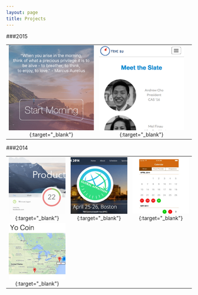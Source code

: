 ```yaml
---
layout: page
title: Projects
---
```

###2015

|               |               |       |
|:-------------:|:-------------:|:-----:|
|[![Routines iOS App](/images/routines.png)](http://asaphyuan.com/routines/){:target="_blank"}|[![True BU Website](/images/truebu.png)](http://truebu2015.org/){:target="_blank"}|    |


###2014

|               |               |       |
|:-------------:|:-------------:|:-----:|
|[![Productify Google Chrome Extension](/images/productify.png)](https://chrome.google.com/webstore/detail/productify/gdglndlhpacaljfiaahpkbhblejmiopc){:target="_blank"}|[![Global Appathon Website](/images/appathon.png)](https://github.com/asaphy/appathon){:target="_blank"}|[![Plymouth Taskforce for the Homeless iOS App](/images/ptf.png)](http://devpost.com/software/plymouth-taskforce-for-the-homeless-app){:target="_blank"}|
|[![Yo Coin Web App](/images/yocoin.png)](http://devpost.com/software/yo-coin){:target="_blank"}|||||
